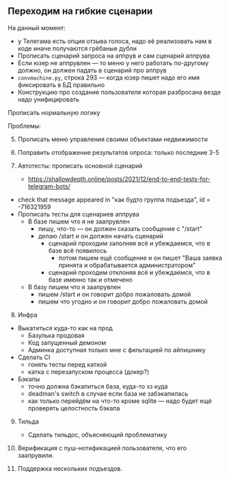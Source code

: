 ## Переходим на гибкие сценарии

На данный момент:

+ у Телегама есть опция отзыва голоса, надо её реализовать нам в коде иначе получаются грёбаные дубли
+ Прописать сценарий запроса на аппрув и сам сценарий аппрува
+ Если юзер не аппрувлен — то меню у него работать по-другому должно, он должен падать в сценарий про аппрув
+ `convmachine.py`, строка 293 — когда юзер пишет надо его имя фиксировать в БД правильно
+ Конструкцию про создание пользователя которая разбросана везде надо унифицировать

Прописать нормальную логику

Проблемы:

5. Прописать меню управления своими объектами недвижимости
6. Поправить отображение результатов опроса: только последние 3-5

7. Автотесты: прописать основной сценарий
   - https://shallowdepth.online/posts/2021/12/end-to-end-tests-for-telegram-bots/
- check that message appeared in "как будто группа подъезда", id = -716321959
- Прописать тесты для сценариев аппрува
  - В базе пишем что я не заапрувлен
    - пишу, что-то — он должен сказать сообщение с "/start"
    - делаю /start и он должен начать сценарий
      - сценарий проходим заполняя всё и убеждаемся, что в базе всё появилось
        - потом пишем ещё сообщение и он пишет "Ваша заявка принята и обрабатывается администратором"
      - сценарий проходим отклоняя всё и убеждаемся, что в базе именно так и отмечено
  - В базу пишем что я заапрувлен
    - пишем /start и он говорит добро пожаловать домой
    - пишем что угодно и он говорит добро пожаловать домой

8. Инфра
  - Выкатиться куда-то как на прод
      - Базулька продовая
      - Код запущенный демоном
      - Админка доступная только мне с фильтацией по айпишнику
  - Сделать CI
      - гонять тесты перед каткой
      - катка с перезапуском процесса (докер?)
  - Бэкапы
      - точно должна бэкапиться база, куда-то хз куда
      - deadman's switch в случае если база не забэкапилась
      - как только перейдём на что-то кроме sqlite — надо будет ещё проверять целостность бэкапа


9. Тильда
   - Сделать тильдос, объясняющий проблематику
   

10. Верификация с пуш-нотификацией пользователя, что его заапрувили.
11. Поддержка нескольких подъездов.